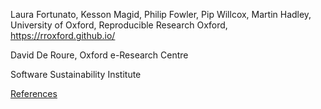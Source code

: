 Laura Fortunato, Kesson Magid, Philip Fowler, Pip Willcox, Martin Hadley, University of Oxford, Reproducible Research Oxford, https://rroxford.github.io/

David De Roure, Oxford e-Research Centre

Software Sustainability Institute

[References](/reference.md)
